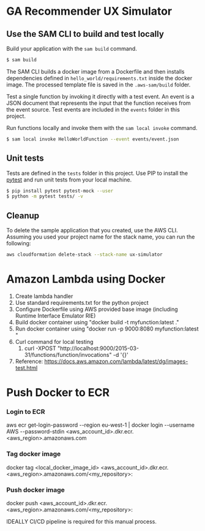 # GA Recommender UX Simulator



## Use the SAM CLI to build and test locally

Build your application with the `sam build` command.

```bash
$ sam build
```

The SAM CLI builds a docker image from a Dockerfile and then installs dependencies defined in `hello_world/requirements.txt` inside the docker image. The processed template file is saved in the `.aws-sam/build` folder.

Test a single function by invoking it directly with a test event. An event is a JSON document that represents the input that the function receives from the event source. Test events are included in the `events` folder in this project.

Run functions locally and invoke them with the `sam local invoke` command.

```bash
$ sam local invoke HelloWorldFunction --event events/event.json
```



## Unit tests

Tests are defined in the `tests` folder in this project. Use PIP to install the [pytest](https://docs.pytest.org/en/latest/) and run unit tests from your local machine.

```bash
$ pip install pytest pytest-mock --user
$ python -m pytest tests/ -v
```

## Cleanup

To delete the sample application that you created, use the AWS CLI. Assuming you used your project name for the stack name, you can run the following:

```bash
aws cloudformation delete-stack --stack-name ux-simulator
```

# Amazon Lambda  using Docker

1. Create lambda handler
2. Use standard requirements.txt for the python project 
3. Configure Dockerfile using AWS provided base image (including Runtime Interface Emulator RIE)
4. Build docker container using "docker build -t myfunction:latest ."
5. Run docker container using "docker run -p 9000:8080  myfunction:latest "
6. Curl command for local testing 
   1. curl -XPOST "http://localhost:9000/2015-03-31/functions/function/invocations" -d '{}' 
7. Reference: https://docs.aws.amazon.com/lambda/latest/dg/images-test.html

# Push Docker to ECR
### Login to ECR

aws ecr get-login-password --region eu-west-1 | docker login --username AWS --password-stdin <aws_account_id>.dkr.ecr.<aws_region>.amazonaws.com

### Tag docker image
docker tag <local_docker_image_id> <aws_account_id>.dkr.ecr.<aws_region>.amazonaws.com/<my_repository>:<tag>

### Push docker image
docker push <aws_account_id>.dkr.ecr.<aws_region>.amazonaws.com/<my_repository>:<tag>


IDEALLY CI/CD pipeline is required for this manual process. 